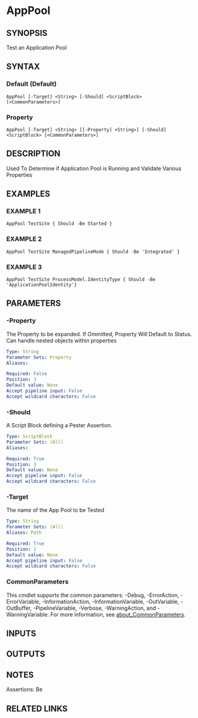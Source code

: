 ﻿---
external help file: infraspective-help.xml
Module Name: infraspective
online version: https://github.com/aldrichtr/infraspective/blob/main/docs/help/AppPool.md
schema: 2.0.0
---

# AppPool

## SYNOPSIS
Test an Application Pool

## SYNTAX

### Default (Default)
```
AppPool [-Target] <String> [-Should] <ScriptBlock> [<CommonParameters>]
```

### Property
```
AppPool [-Target] <String> [[-Property] <String>] [-Should] <ScriptBlock> [<CommonParameters>]
```

## DESCRIPTION
Used To Determine if Application Pool is Running and Validate Various Properties

## EXAMPLES

### EXAMPLE 1
```
AppPool TestSite { Should -Be Started }
```

### EXAMPLE 2
```
AppPool TestSite ManagedPipelineMode { Should -Be 'Integrated' }
```

### EXAMPLE 3
```
AppPool TestSite ProcessModel.IdentityType { Should -Be 'ApplicationPoolIdentity'}
```

## PARAMETERS

### -Property
The Property to be expanded.
If Ommitted, Property Will Default to Status.
Can handle nested objects within properties

```yaml
Type: String
Parameter Sets: Property
Aliases:

Required: False
Position: 3
Default value: None
Accept pipeline input: False
Accept wildcard characters: False
```

### -Should
A Script Block defining a Pester Assertion.

```yaml
Type: ScriptBlock
Parameter Sets: (All)
Aliases:

Required: True
Position: 3
Default value: None
Accept pipeline input: False
Accept wildcard characters: False
```

### -Target
The name of the App Pool to be Tested

```yaml
Type: String
Parameter Sets: (All)
Aliases: Path

Required: True
Position: 2
Default value: None
Accept pipeline input: False
Accept wildcard characters: False
```

### CommonParameters
This cmdlet supports the common parameters: -Debug, -ErrorAction, -ErrorVariable, -InformationAction, -InformationVariable, -OutVariable, -OutBuffer, -PipelineVariable, -Verbose, -WarningAction, and -WarningVariable. For more information, see [about_CommonParameters](http://go.microsoft.com/fwlink/?LinkID=113216).

## INPUTS

## OUTPUTS

## NOTES
Assertions: Be

## RELATED LINKS
